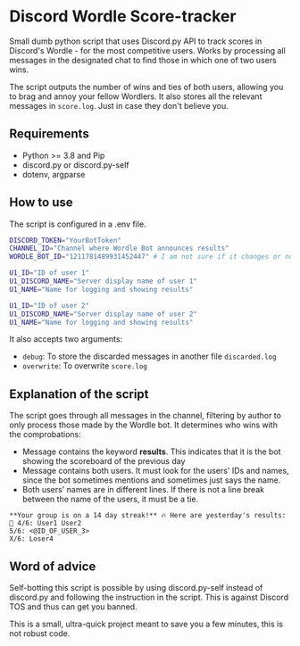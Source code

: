 # Discord Wordle Score-tracker

Small dumb python script that uses Discord.py API to track scores in Discord's Wordle - for the most competitive users. Works by processing all messages in the designated chat to find those in which one of two users wins.

The script outputs the number of wins and ties of both users, allowing you to brag and annoy your fellow Wordlers. It also stores all the relevant messages in `score.log`. Just in case they don't believe you.

## Requirements

- Python >= 3.8 and Pip
- discord.py or discord.py-self
- dotenv, argparse

## How to use

The script is configured in a .env file.

```bash
DISCORD_TOKEN="YourBotToken"
CHANNEL_ID="Channel where Wordle Bot announces results"
WORDLE_BOT_ID="1211781489931452447" # I am not sure if it changes or not, worth checking

U1_ID="ID of user 1"
U1_DISCORD_NAME="Server display name of user 1"
U1_NAME="Name for logging and showing results"

U1_ID="ID of user 2"
U1_DISCORD_NAME="Server display name of user 2"
U1_NAME="Name for logging and showing results"
```

It also accepts two arguments:
- `debug`: To store the discarded messages in another file `discarded.log`
- `overwrite`: To overwrite `score.log`

## Explanation of the script

The script goes through all messages in the channel, filtering by author to only process those made by the Wordle bot. It determines who wins with the comprobations:
- Message contains the keyword **results**. This indicates that it is the bot showing the scoreboard of the previous day
- Message contains both users. It must look for the users' IDs and names, since the bot sometimes mentions and sometimes just says the name.
- Both users' names are in different lines. If there is not a line break between the name of the users, it must be a tie.

```
**Your group is on a 14 day streak!** 🔥 Here are yesterday's results:  
👑 4/6: User1 User2  
5/6: <@ID_OF_USER_3>  
X/6: Loser4  
```

## Word of advice

Self-botting this script is possible by using discord.py-self instead of discord.py and following the instruction in the script. This is against Discord TOS and thus can get you banned. 

This is a small, ultra-quick project meant to save you a few minutes, this is not robust code. 
